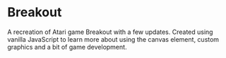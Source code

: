 # Breakout
A recreation of Atari game Breakout with a few updates. Created using vanilla JavaScript to learn more about using the canvas element, custom graphics and a bit of game development.
